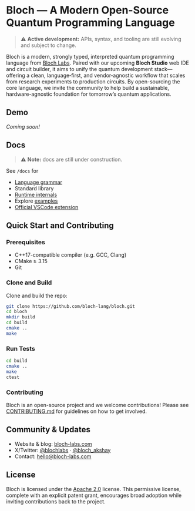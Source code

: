 # Bloch — A Modern Open-Source Quantum Programming Language
> ⚠️ **Active development:** APIs, syntax, and tooling are still evolving and subject to change.

Bloch is a modern, strongly typed, interpreted quantum programming language from [Bloch Labs](https://bloch-labs.com). Paired with our upcoming **Bloch Studio** web IDE and circuit builder, it aims to unify the quantum development stack—offering a clean, language‑first, and vendor‑agnostic workflow that scales from research experiments to production circuits. By open-sourcing the core language, we invite the community to help build a sustainable, hardware-agnostic foundation for tomorrow’s quantum applications.

## Demo
_Coming soon!_

## Docs
> ⚠ **Note:** docs are still under construction.

See `/docs` for
- [Language grammar](docs/grammar.md)
- Standard library
- [Runtime internals](docs/compiler.md)
- Explore [examples](examples/README.md)
- [Official VSCode extension](https://github.com/bloch-labs/bloch-vscode)

## Quick Start and Contributing

### Prerequisites

- C++17-compatible compiler (e.g. GCC, Clang)
- CMake ≥ 3.15
- Git

### Clone and Build

Clone and build the repo:

```bash
git clone https://github.com/bloch-lang/bloch.git
cd bloch
mkdir build
cd build
cmake ..
make
```
### Run Tests
```bash
cd build
cmake ..
make
ctest
```

### Contributing
Bloch is an open-source project and we welcome contributions! Please see [CONTRIBUTING.md](https://github.com/bloch-lang/bloch/blob/master/CONTRIBUTING.md) for guidelines on how to get involved.

## Community & Updates

- Website & blog: [bloch-labs.com](https://bloch-labs.com)
- X/Twitter: [@blochlabs](https://x.com/blochlabs) · [@bloch_akshay](https://x.com/bloch_akshay)
- Contact: [hello@bloch-labs.com](mailto:hello@bloch-labs.com)

## License
Bloch is licensed under the [Apache 2.0](https://www.apache.org/licenses/LICENSE-2.0) license. This permissive license, complete with an explicit patent grant, encourages broad adoption while inviting contributions back to the project.